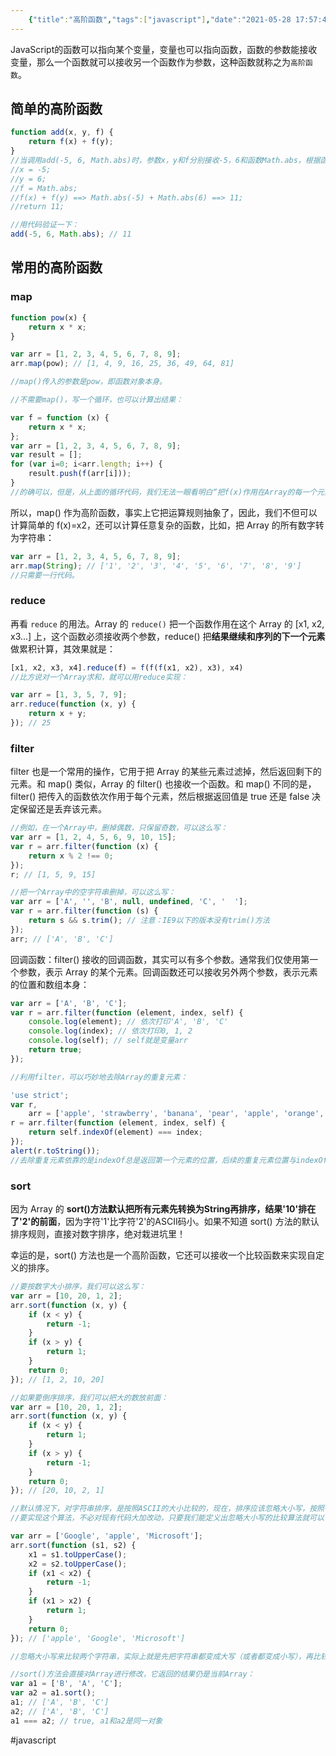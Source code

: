 ```yaml
---
    {"title":"高阶函数","tags":["javascript"],"date":"2021-05-28 17:57:43","categories":["javascript"],"cover":"https://cdn.jsdelivr.net/gh/im/oss@master/gallery/04.svg","thumbnail":"https://cdn.jsdelivr.net/gh/im/oss@master/gallery/04.svg"}
---
```

    
JavaScript的函数可以指向某个变量，变量也可以指向函数，函数的参数能接收变量，那么一个函数就可以接收另一个函数作为参数，这种函数就称之为`高阶函数`。

## 简单的高阶函数

```js
function add(x, y, f) {
    return f(x) + f(y);
}
//当调用add(-5, 6, Math.abs)时，参数x，y和f分别接收-5，6和函数Math.abs，根据函数定义，可以推导计算过程为：
//x = -5;
//y = 6;
//f = Math.abs;
//f(x) + f(y) ==> Math.abs(-5) + Math.abs(6) ==> 11;
//return 11;

//用代码验证一下：
add(-5, 6, Math.abs); // 11
```
<!--more-->
## 常用的高阶函数

### map

```js
function pow(x) {
    return x * x;
}

var arr = [1, 2, 3, 4, 5, 6, 7, 8, 9];
arr.map(pow); // [1, 4, 9, 16, 25, 36, 49, 64, 81]

//map()传入的参数是pow，即函数对象本身。

//不需要map()，写一个循环，也可以计算出结果：

var f = function (x) {
    return x * x;
};
var arr = [1, 2, 3, 4, 5, 6, 7, 8, 9];
var result = [];
for (var i=0; i<arr.length; i++) {
    result.push(f(arr[i]));
}
//的确可以，但是，从上面的循环代码，我们无法一眼看明白“把f(x)作用在Array的每一个元素并把结果生成一个新的Array”。
```

所以，map() 作为高阶函数，事实上它把运算规则抽象了，因此，我们不但可以计算简单的 f(x)=x2，还可以计算任意复杂的函数，比如，把 Array 的所有数字转为字符串：

```js
var arr = [1, 2, 3, 4, 5, 6, 7, 8, 9];
arr.map(String); // ['1', '2', '3', '4', '5', '6', '7', '8', '9']
//只需要一行代码。
```

### reduce

再看 `reduce` 的用法。Array 的 `reduce()` 把一个函数作用在这个 Array 的 [x1, x2, x3...] 上，这个函数必须接收两个参数，reduce() 把**结果继续和序列的下一个元素**做累积计算，其效果就是：

```js
[x1, x2, x3, x4].reduce(f) = f(f(f(x1, x2), x3), x4)
//比方说对一个Array求和，就可以用reduce实现：

var arr = [1, 3, 5, 7, 9];
arr.reduce(function (x, y) {
    return x + y;
}); // 25
```

### filter

filter 也是一个常用的操作，它用于把 Array 的某些元素过滤掉，然后返回剩下的元素。和 map() 类似，Array 的 filter() 也接收一个函数。和 map() 不同的是，filter() 把传入的函数依次作用于每个元素，然后根据返回值是 true 还是 false 决定保留还是丢弃该元素。

```js
//例如，在一个Array中，删掉偶数，只保留奇数，可以这么写：
var arr = [1, 2, 4, 5, 6, 9, 10, 15];
var r = arr.filter(function (x) {
    return x % 2 !== 0;
});
r; // [1, 5, 9, 15]

//把一个Array中的空字符串删掉，可以这么写：
var arr = ['A', '', 'B', null, undefined, 'C', '  '];
var r = arr.filter(function (s) {
    return s && s.trim(); // 注意：IE9以下的版本没有trim()方法
});
arr; // ['A', 'B', 'C']
```

回调函数：filter() 接收的回调函数，其实可以有多个参数。通常我们仅使用第一个参数，表示 Array 的某个元素。回调函数还可以接收另外两个参数，表示元素的位置和数组本身：

```js
var arr = ['A', 'B', 'C'];
var r = arr.filter(function (element, index, self) {
    console.log(element); // 依次打印'A', 'B', 'C'
    console.log(index); // 依次打印0, 1, 2
    console.log(self); // self就是变量arr
    return true;
});

//利用filter，可以巧妙地去除Array的重复元素：

'use strict';
var r,
    arr = ['apple', 'strawberry', 'banana', 'pear', 'apple', 'orange', 'orange', 'strawberry'];
r = arr.filter(function (element, index, self) {
    return self.indexOf(element) === index;
});
alert(r.toString());
//去除重复元素依靠的是indexOf总是返回第一个元素的位置，后续的重复元素位置与indexOf返回的位置不相等，因此被filter滤掉了。
```

### sort

因为 Array 的 **sort()方法默认把所有元素先转换为String再排序，结果'10'排在了'2'的前面**，因为字符'1'比字符'2'的ASCII码小。如果不知道 sort() 方法的默认排序规则，直接对数字排序，绝对栽进坑里！

幸运的是，sort() 方法也是一个高阶函数，它还可以接收一个比较函数来实现自定义的排序。



```js
//要按数字大小排序，我们可以这么写：
var arr = [10, 20, 1, 2];
arr.sort(function (x, y) {
    if (x < y) {
        return -1;
    }
    if (x > y) {
        return 1;
    }
    return 0;
}); // [1, 2, 10, 20]

//如果要倒序排序，我们可以把大的数放前面：
var arr = [10, 20, 1, 2];
arr.sort(function (x, y) {
    if (x < y) {
        return 1;
    }
    if (x > y) {
        return -1;
    }
    return 0;
}); // [20, 10, 2, 1]

//默认情况下，对字符串排序，是按照ASCII的大小比较的，现在，排序应该忽略大小写，按照字母序排序。
//要实现这个算法，不必对现有代码大加改动，只要我们能定义出忽略大小写的比较算法就可以：

var arr = ['Google', 'apple', 'Microsoft'];
arr.sort(function (s1, s2) {
    x1 = s1.toUpperCase();
    x2 = s2.toUpperCase();
    if (x1 < x2) {
        return -1;
    }
    if (x1 > x2) {
        return 1;
    }
    return 0;
}); // ['apple', 'Google', 'Microsoft']

//忽略大小写来比较两个字符串，实际上就是先把字符串都变成大写（或者都变成小写），再比较。

//sort()方法会直接对Array进行修改，它返回的结果仍是当前Array：
var a1 = ['B', 'A', 'C'];
var a2 = a1.sort();
a1; // ['A', 'B', 'C']
a2; // ['A', 'B', 'C']
a1 === a2; // true, a1和a2是同一对象 
```




#javascript